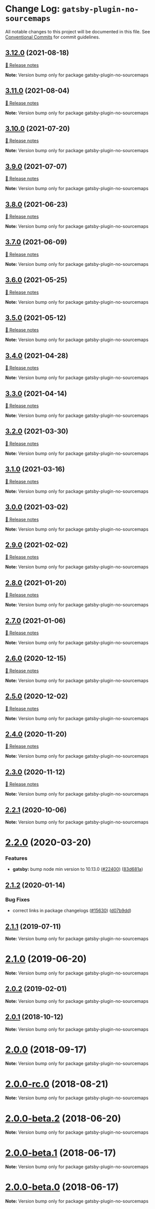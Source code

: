 # Change Log: `gatsby-plugin-no-sourcemaps`

All notable changes to this project will be documented in this file.
See [Conventional Commits](https://conventionalcommits.org) for commit guidelines.

## [3.12.0](https://github.com/gatsbyjs/gatsby/compare/gatsby-plugin-no-sourcemaps@3.12.0-next.0..gatsby-plugin-no-sourcemaps@3.12.0) (2021-08-18)
[🧾 Release notes](https://www.gatsbyjs.com/docs/reference/release-notes/v3.12)

**Note:** Version bump only for package gatsby-plugin-no-sourcemaps


## [3.11.0](https://github.com/gatsbyjs/gatsby/compare/gatsby-plugin-no-sourcemaps@3.11.0-next.0..gatsby-plugin-no-sourcemaps@3.11.0) (2021-08-04)
[🧾 Release notes](https://www.gatsbyjs.com/docs/reference/release-notes/v3.11)

**Note:** Version bump only for package gatsby-plugin-no-sourcemaps


## [3.10.0](https://github.com/gatsbyjs/gatsby/compare/gatsby-plugin-no-sourcemaps@3.10.0-next.0..gatsby-plugin-no-sourcemaps@3.10.0) (2021-07-20)
[🧾 Release notes](https://www.gatsbyjs.com/docs/reference/release-notes/v3.10)

**Note:** Version bump only for package gatsby-plugin-no-sourcemaps


## [3.9.0](https://github.com/gatsbyjs/gatsby/compare/gatsby-plugin-no-sourcemaps@3.9.0-next.0..gatsby-plugin-no-sourcemaps@3.9.0) (2021-07-07)
[🧾 Release notes](https://www.gatsbyjs.com/docs/reference/release-notes/v3.9)

**Note:** Version bump only for package gatsby-plugin-no-sourcemaps


## [3.8.0](https://github.com/gatsbyjs/gatsby/compare/gatsby-plugin-no-sourcemaps@3.8.0-next.0..gatsby-plugin-no-sourcemaps@3.8.0) (2021-06-23)
[🧾 Release notes](https://www.gatsbyjs.com/docs/reference/release-notes/v3.8)

**Note:** Version bump only for package gatsby-plugin-no-sourcemaps


## [3.7.0](https://github.com/gatsbyjs/gatsby/compare/gatsby-plugin-no-sourcemaps@3.7.0-next.0..gatsby-plugin-no-sourcemaps@3.7.0) (2021-06-09)
[🧾 Release notes](https://www.gatsbyjs.com/docs/reference/release-notes/v3.7)

**Note:** Version bump only for package gatsby-plugin-no-sourcemaps


## [3.6.0](https://github.com/gatsbyjs/gatsby/compare/gatsby-plugin-no-sourcemaps@3.6.0-next.0..gatsby-plugin-no-sourcemaps@3.6.0) (2021-05-25)
[🧾 Release notes](https://www.gatsbyjs.com/docs/reference/release-notes/v3.6)

**Note:** Version bump only for package gatsby-plugin-no-sourcemaps


## [3.5.0](https://github.com/gatsbyjs/gatsby/compare/gatsby-plugin-no-sourcemaps@3.5.0-next.0..gatsby-plugin-no-sourcemaps@3.5.0) (2021-05-12)
[🧾 Release notes](https://www.gatsbyjs.com/docs/reference/release-notes/v3.5)

**Note:** Version bump only for package gatsby-plugin-no-sourcemaps


## [3.4.0](https://github.com/gatsbyjs/gatsby/compare/gatsby-plugin-no-sourcemaps@3.4.0-next.0..gatsby-plugin-no-sourcemaps@3.4.0) (2021-04-28)
[🧾 Release notes](https://www.gatsbyjs.com/docs/reference/release-notes/v3.4)

**Note:** Version bump only for package gatsby-plugin-no-sourcemaps


## [3.3.0](https://github.com/gatsbyjs/gatsby/compare/gatsby-plugin-no-sourcemaps@3.3.0-next.0..gatsby-plugin-no-sourcemaps@3.3.0) (2021-04-14)
[🧾 Release notes](https://www.gatsbyjs.com/docs/reference/release-notes/v3.3)

**Note:** Version bump only for package gatsby-plugin-no-sourcemaps


## [3.2.0](https://github.com/gatsbyjs/gatsby/compare/gatsby-plugin-no-sourcemaps@3.2.0-next.0..gatsby-plugin-no-sourcemaps@3.2.0) (2021-03-30)
[🧾 Release notes](https://www.gatsbyjs.com/docs/reference/release-notes/v3.2)

**Note:** Version bump only for package gatsby-plugin-no-sourcemaps


## [3.1.0](https://github.com/gatsbyjs/gatsby/compare/gatsby-plugin-no-sourcemaps@3.1.0-next.0..gatsby-plugin-no-sourcemaps@3.1.0) (2021-03-16)
[🧾 Release notes](https://www.gatsbyjs.com/docs/reference/release-notes/v3.1)

**Note:** Version bump only for package gatsby-plugin-no-sourcemaps


## [3.0.0](https://github.com/gatsbyjs/gatsby/compare/gatsby-plugin-no-sourcemaps@3.0.0-next.0..gatsby-plugin-no-sourcemaps@3.0.0) (2021-03-02)
[🧾 Release notes](https://www.gatsbyjs.com/docs/reference/release-notes/v3.0)

**Note:** Version bump only for package gatsby-plugin-no-sourcemaps


## [2.9.0](https://github.com/gatsbyjs/gatsby/compare/gatsby-plugin-no-sourcemaps@2.9.0-next.0..gatsby-plugin-no-sourcemaps@2.9.0) (2021-02-02)
[🧾 Release notes](https://www.gatsbyjs.com/docs/reference/release-notes/v2.32)

**Note:** Version bump only for package gatsby-plugin-no-sourcemaps


## [2.8.0](https://github.com/gatsbyjs/gatsby/compare/gatsby-plugin-no-sourcemaps@2.8.0-next.0..gatsby-plugin-no-sourcemaps@2.8.0) (2021-01-20)
[🧾 Release notes](https://www.gatsbyjs.com/docs/reference/release-notes/v2.31)

**Note:** Version bump only for package gatsby-plugin-no-sourcemaps


## [2.7.0](https://github.com/gatsbyjs/gatsby/compare/gatsby-plugin-no-sourcemaps@2.7.0-next.0..gatsby-plugin-no-sourcemaps@2.7.0) (2021-01-06)
[🧾 Release notes](https://www.gatsbyjs.com/docs/reference/release-notes/v2.30)

**Note:** Version bump only for package gatsby-plugin-no-sourcemaps


## [2.6.0](https://github.com/gatsbyjs/gatsby/compare/gatsby-plugin-no-sourcemaps@2.6.0-next.0..gatsby-plugin-no-sourcemaps@2.6.0) (2020-12-15)
[🧾 Release notes](https://www.gatsbyjs.com/docs/reference/release-notes/v2.29)

**Note:** Version bump only for package gatsby-plugin-no-sourcemaps


## [2.5.0](https://github.com/gatsbyjs/gatsby/compare/gatsby-plugin-no-sourcemaps@2.5.0-next.0..gatsby-plugin-no-sourcemaps@2.5.0) (2020-12-02)
[🧾 Release notes](https://www.gatsbyjs.com/docs/reference/release-notes/v2.28)

**Note:** Version bump only for package gatsby-plugin-no-sourcemaps


## [2.4.0](https://github.com/gatsbyjs/gatsby/compare/gatsby-plugin-no-sourcemaps@2.4.0-next.0..gatsby-plugin-no-sourcemaps@2.4.0) (2020-11-20)
[🧾 Release notes](https://www.gatsbyjs.com/docs/reference/release-notes/v2.27)

**Note:** Version bump only for package gatsby-plugin-no-sourcemaps


## [2.3.0](https://github.com/gatsbyjs/gatsby/compare/gatsby-plugin-no-sourcemaps@2.3.0-next.0..gatsby-plugin-no-sourcemaps@2.3.0) (2020-11-12)
[🧾 Release notes](https://www.gatsbyjs.com/docs/reference/release-notes/v2.26)

**Note:** Version bump only for package gatsby-plugin-no-sourcemaps

<a name="before-release-process"></a>



## [2.2.1](https://github.com/gatsbyjs/gatsby/compare/gatsby-plugin-no-sourcemaps@2.2.0...gatsby-plugin-no-sourcemaps@2.2.1) (2020-10-06)

**Note:** Version bump only for package gatsby-plugin-no-sourcemaps

# [2.2.0](https://github.com/gatsbyjs/gatsby/compare/gatsby-plugin-no-sourcemaps@2.1.2...gatsby-plugin-no-sourcemaps@2.2.0) (2020-03-20)

### Features

- **gatsby:** bump node min version to 10.13.0 ([#22400](https://github.com/gatsbyjs/gatsby/issues/22400)) ([83d681a](https://github.com/gatsbyjs/gatsby/commit/83d681a))

## [2.1.2](https://github.com/gatsbyjs/gatsby/compare/gatsby-plugin-no-sourcemaps@2.1.1...gatsby-plugin-no-sourcemaps@2.1.2) (2020-01-14)

### Bug Fixes

- correct links in package changelogs ([#15630](https://github.com/gatsbyjs/gatsby/issues/15630)) ([d07b9dd](https://github.com/gatsbyjs/gatsby/commit/d07b9dd))

## [2.1.1](https://github.com/gatsbyjs/gatsby/compare/gatsby-plugin-no-sourcemaps@2.1.0...gatsby-plugin-no-sourcemaps@2.1.1) (2019-07-11)

**Note:** Version bump only for package gatsby-plugin-no-sourcemaps

# [2.1.0](https://github.com/gatsbyjs/gatsby/compare/gatsby-plugin-no-sourcemaps@2.0.2...gatsby-plugin-no-sourcemaps@2.1.0) (2019-06-20)

**Note:** Version bump only for package gatsby-plugin-no-sourcemaps

## [2.0.2](https://github.com/gatsbyjs/gatsby/compare/gatsby-plugin-no-sourcemaps@2.0.1...gatsby-plugin-no-sourcemaps@2.0.2) (2019-02-01)

**Note:** Version bump only for package gatsby-plugin-no-sourcemaps

<a name="2.0.1"></a>

## [2.0.1](https://github.com/gatsbyjs/gatsby/compare/gatsby-plugin-no-sourcemaps@2.0.0...gatsby-plugin-no-sourcemaps@2.0.1) (2018-10-12)

**Note:** Version bump only for package gatsby-plugin-no-sourcemaps

<a name="2.0.0"></a>

# [2.0.0](https://github.com/gatsbyjs/gatsby/compare/gatsby-plugin-no-sourcemaps@2.0.0-rc.0...gatsby-plugin-no-sourcemaps@2.0.0) (2018-09-17)

**Note:** Version bump only for package gatsby-plugin-no-sourcemaps

<a name="2.0.0-rc.0"></a>

# [2.0.0-rc.0](https://github.com/gatsbyjs/gatsby/compare/gatsby-plugin-no-sourcemaps@2.0.0-beta.2...gatsby-plugin-no-sourcemaps@2.0.0-rc.0) (2018-08-21)

**Note:** Version bump only for package gatsby-plugin-no-sourcemaps

<a name="2.0.0-beta.2"></a>

# [2.0.0-beta.2](https://github.com/gatsbyjs/gatsby/compare/gatsby-plugin-no-sourcemaps@2.0.0-beta.1...gatsby-plugin-no-sourcemaps@2.0.0-beta.2) (2018-06-20)

**Note:** Version bump only for package gatsby-plugin-no-sourcemaps

<a name="2.0.0-beta.1"></a>

# [2.0.0-beta.1](https://github.com/gatsbyjs/gatsby/compare/gatsby-plugin-no-sourcemaps@2.0.0-beta.0...gatsby-plugin-no-sourcemaps@2.0.0-beta.1) (2018-06-17)

**Note:** Version bump only for package gatsby-plugin-no-sourcemaps

<a name="2.0.0-beta.0"></a>

# [2.0.0-beta.0](https://github.com/gatsbyjs/gatsby/compare/gatsby-plugin-no-sourcemaps@1.0.5...gatsby-plugin-no-sourcemaps@2.0.0-beta.0) (2018-06-17)

**Note:** Version bump only for package gatsby-plugin-no-sourcemaps
